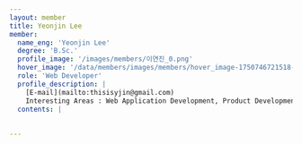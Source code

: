 ```yaml
--- 
layout: member 
title: Yeonjin Lee 
member:
  name_eng: 'Yeonjin Lee'
  degree: 'B.Sc.'
  profile_image: '/images/members/이연진_0.png'
  hover_image: '/data/members/images/members/hover_image-1750746721518-353561026.png'
  role: 'Web Developer'
  profile_description: |
    [E-mail](mailto:thisisyjin@gmail.com)
    Interesting Areas : Web Application Development, Product Development
  contents: |
    
    
--- 
```

